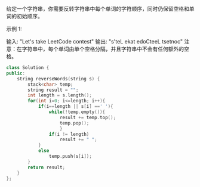 给定一个字符串，你需要反转字符串中每个单词的字符顺序，同时仍保留空格和单词的初始顺序。

示例 1:

输入: "Let's take LeetCode contest"
输出: "s'teL ekat edoCteeL tsetnoc" 
注意：在字符串中，每个单词由单个空格分隔，并且字符串中不会有任何额外的空格。

```cpp
class Solution {
public:
    string reverseWords(string s) {
        stack<char> temp;
        string result = "";
        int length = s.length();
        for(int i=0; i<=length; i++){
            if(i==length || s[i] ==' '){
                while(!temp.empty()){
                    result += temp.top();
                    temp.pop();
                    }
                if(i != length)
                    result += " ";
            }
            else
                temp.push(s[i]);
        }
        return result;
    }
};
```
